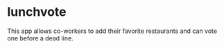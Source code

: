 lunchvote
=========

This app allows co-workers to add their favorite restaurants and can vote one before a dead line.
